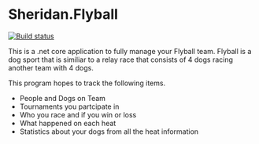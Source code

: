 # Sheridan.Flyball


[![Build status](https://briansheridan.visualstudio.com/Sheridan.Flyball/_apis/build/status/Sheridan.Flyball)](https://briansheridan.visualstudio.com/Sheridan.Flyball/_build/latest?definitionId=33)

This is a .net core application to fully manage your Flyball team.  Flyball is a dog sport that is similiar to a relay race that consists of 4 dogs racing another team with 4 dogs.

This program hopes to track the following items.
* People and Dogs on Team
* Tournaments you partcipate in 
* Who you race and if you win or loss
* What happened on each heat
* Statistics about your dogs from all the heat information

